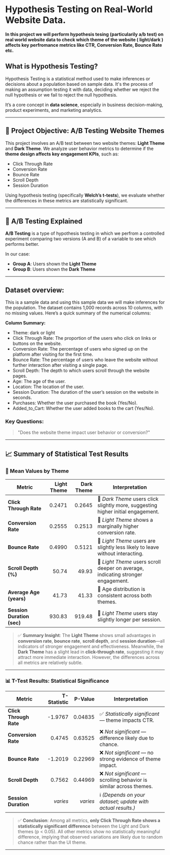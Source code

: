 # Hypothesis Testing on Real-World Website Data.

**In this project we will perform hypothesis tesing (particularily a/b test) on real world website data to check which theme of the website ( light/dark ) affects key perfromance metrics like CTR, Conversion Rate, Bounce Rate etc.**

## What is Hypothesis Testing?

Hypothesis Testing is a statistical method used to make inferences or decisions about a population based on sample data. It's the process of making an assumption testing it with data, deciding whether we reject the null hypothesis or we fail to reject the null hypothesis.

It’s a core concept in **data science**, especially in business decision-making, product experiments, and marketing analytics.

---

## 🎯 Project Objective: A/B Testing Website Themes

This project involves an A/B test between two website themes: **Light Theme** and **Dark Theme**. We analyze user behavior metrics to determine if the **theme design affects key engagement KPIs**, such as:

- Click Through Rate
- Conversion Rate
- Bounce Rate
- Scroll Depth
- Session Duration

Using hypothesis testing (specifically **Welch’s t-tests**), we evaluate whether the differences in these metrics are statistically significant.

---

## 🔬 A/B Testing Explained

**A/B Testing** is a type of hypothesis testing in which we perfrom a controlled experiment comparing two versions (A and B) of a variable to see which performs better.

In our case:
- **Group A**: Users shown the **Light Theme**
- **Group B**: Users shown the **Dark Theme**


--- 

## Dataset overview:
This is a sample data and using this sample data we will make inferences for the population. 
The dataset contains 1,000 records across 10 columns, with no missing values. Here’s a quick summary of the numerical columns:

**Column Summary:**
- Theme: dark or light
- Click Through Rate: The proportion of the users who click on links or buttons on the website.
- Conversion Rate: The percentage of users who signed up on the platform after visiting for the first time.
- Bounce Rate: The percentage of users who leave the website without further interaction after visiting a single page.
- Scroll Depth: The depth to which users scroll through the website pages.
- Age: The age of the user.
- Location: The location of the user.
- Session Duration: The duration of the user’s session on the website in seconds.
- Purchases: Whether the user purchased the book (Yes/No).
- Added_to_Cart: Whether the user added books to the cart (Yes/No).

### Key Questions:
> "Does the website theme impact user behavior or conversion?"

---

## 📈 Summary of Statistical Test Results

### **🎯 Mean Values by Theme**

| **Metric**                 | **Light Theme** | **Dark Theme** | **Interpretation**                                                               |
| -------------------------- | --------------: | -------------: | -------------------------------------------------------------------------------- |
| **Click Through Rate**     |          0.2471 |         0.2645 | 🔹 *Dark Theme* users click slightly more, suggesting higher initial engagement. |
| **Conversion Rate**        |          0.2555 |         0.2513 | 🔹 *Light Theme* shows a marginally higher conversion rate.                      |
| **Bounce Rate**            |          0.4990 |         0.5121 | 🔹 *Light Theme* users are slightly less likely to leave without interacting.    |
| **Scroll Depth (%)**       |           50.74 |          49.93 | 🔹 *Light Theme* users scroll deeper on average, indicating stronger engagement. |
| **Average Age (years)**    |           41.73 |          41.33 | 🔸 Age distribution is consistent across both themes.                            |
| **Session Duration (sec)** |          930.83 |         919.48 | 🔹 *Light Theme* users stay slightly longer per session.                         |

> ✅ **Summary Insight**:
> The **Light Theme** shows small advantages in **conversion rate**, **bounce rate**, **scroll depth**, and **session duration**—all indicators of stronger engagement and effectiveness. Meanwhile, the **Dark Theme** has a slight lead in **click-through rate**, suggesting it may attract more immediate interaction. However, the differences across all metrics are relatively subtle.

---

### **📊 T-Test Results: Statistical Significance**

| **Metric**             | **T-Statistic** | **P-Value** | **Interpretation**                                                 |
| ---------------------- | --------------: | ----------: | ------------------------------------------------------------------ |
| **Click Through Rate** |         -1.9767 |     0.04835 | ✅ *Statistically significant* — theme impacts CTR.                 |
| **Conversion Rate**    |          0.4745 |     0.63525 | ❌ *Not significant* — difference likely due to chance.             |
| **Bounce Rate**        |         -1.2019 |     0.22969 | ❌ *Not significant* — no strong evidence of theme impact.          |
| **Scroll Depth**       |          0.7562 |     0.44969 | ❌ *Not significant* — scrolling behavior is similar across themes. |
| **Session Duration**   |        *varies* |    *varies* | ℹ️ *(Depends on your dataset; update with actual results.)*        |

> ✅ **Conclusion**:
> Among all metrics, **only Click Through Rate shows a statistically significant difference** between the Light and Dark themes (p < 0.05). All other metrics show no statistically meaningful difference, implying that observed variations are likely due to random chance rather than the UI theme.

---



















